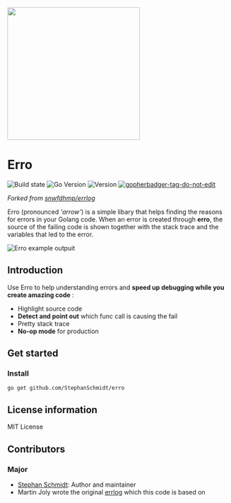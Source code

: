<img src="https://raw.githubusercontent.com/StephanSchmidt/erro/master/ErroLogo.png" width="300">

# Erro

![Build state](https://github.com/StephanSchmidt/erro/actions/workflows/test.yml/badge.svg)  ![Go Version](https://img.shields.io/github/go-mod/go-version/StephanSchmidt/erro) ![Version](https://img.shields.io/github/v/tag/StephanSchmidt/erro?include_prereleases) 
<a href='https://github.com/jpoles1/gopherbadger' target='_blank'>![gopherbadger-tag-do-not-edit](https://img.shields.io/badge/Go%20Coverage-32%25-brightgreen.svg?longCache=true&style=flat)</a>

*Forked from [snwfdhmp/errlog](https://github.com/snwfdhmp/errlog)*

Erro (pronounced *'arrow'*) is a simple libary that helps finding the reasons for errors in your Golang code. When an error is created through **erro**, the source of the failing code is shown together with the stack trace and the variables that led to the error.

![Erro example outpuit](https://raw.githubusercontent.com/StephanSchmidt/erro/master/ErroExample.png)


## Introduction

Use Erro to help understanding errors and **speed up debugging while you create amazing code** :

- Highlight source code
- **Detect and point out** which func call is causing the fail
- Pretty stack trace
- **No-op mode** for production

## Get started

### Install

```shell
go get github.com/StephanSchmidt/erro
```

## License information

MIT License

## Contributors

### Major

- [Stephan Schmidt](https://github.com/StephanSchmidt): Author and maintainer
- Martin Joly wrote the original [errlog](https://github.com/snwfdhmp/errlog) which this code is based on
